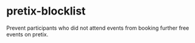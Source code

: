 # pretix-blocklist
Prevent participants who did not attend events from booking further free events on pretix.
